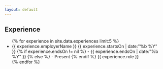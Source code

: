 ```yaml
---
layout: default
---
```


<main>
	<section>
		<div class="section-header">
			<h2>Experience</h2>
		</div>
		<ul class="section-entries">
		{% for experience in site.data.experiences limit:5 %}
			<li>
				{{ experience.employerName }}
				<span class="section-entry__subtext">
					{{ experience.startsOn | date:"%b %Y" }}
					{% if experience.endsOn != nil %}
					- {{ experience.endsOn | date:"%b %Y" }}
                    {% else %}
                    - Present
					{% endif %}
			   	</span>
				<span class="section-entry__subtext">{{ experience.role }}</span>
			</li>
		{% endfor %}
		</ul>
	</section>
</main>
